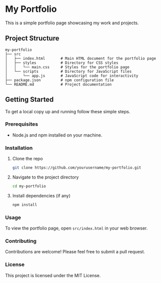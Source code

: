 # My Portfolio

This is a simple portfolio page showcasing my work and projects. 

## Project Structure

```
my-portfolio
├── src
│   ├── index.html       # Main HTML document for the portfolio page
│   ├── styles           # Directory for CSS styles
│   │   └── main.css     # Styles for the portfolio page
│   └── scripts          # Directory for JavaScript files
│       └── app.js       # JavaScript code for interactivity
├── package.json         # npm configuration file
└── README.md            # Project documentation
```

## Getting Started

To get a local copy up and running follow these simple steps.

### Prerequisites

- Node.js and npm installed on your machine.

### Installation

1. Clone the repo
   ```bash
   git clone https://github.com/yourusername/my-portfolio.git
   ```
2. Navigate to the project directory
   ```bash
   cd my-portfolio
   ```
3. Install dependencies (if any)
   ```bash
   npm install
   ```

### Usage

To view the portfolio page, open `src/index.html` in your web browser.

### Contributing

Contributions are welcome! Please feel free to submit a pull request.

### License

This project is licensed under the MIT License.